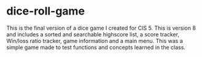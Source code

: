 # dice-roll-game

This is the final version of a dice game I created for CIS 5. This is version 8 and includes a sorted and searchable highscore list, a score tracker, Win/loss ratio tracker, game information and a main menu. This was a simple game made to test functions and concepts learned in the class.
